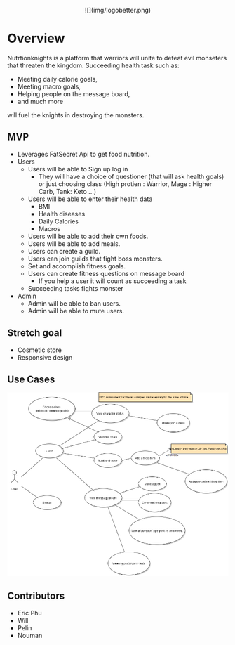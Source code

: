 
<p align="center">
![](img/logobetter.png)
  </p>

# Overview

Nutrtionknights is a platform that warriors will unite to defeat evil monseters that threaten the kingdom.
Succeeding health task such as: 
- Meeting daily calorie goals, 
- Meeting macro goals,
- Helping people on the message board,
- and much more

will fuel the knights in destroying the monsters.

## MVP

- Leverages FatSecret Api to get food nutrition.
- Users
  - Users will be able to Sign up log in
    - They will have a choice of questioner (that will ask health goals) or just choosing class (High protien : Warrior, Mage : Higher Carb, Tank: Keto ...)
  - Users will be able to enter their health data
    - BMI
    - Health diseases
    - Daily Calories
    - Macros
  - Users will be able to add their own foods.
  - Users will be able to add meals.
  - Users can create a guild.
  - Users can join guilds that fight boss monsters.
  - Set and accomplish fitness goals.
  - Users can create fitness questions on message board
    - If you help a user it will count as succeeding a task
  - Succeeding tasks fights monster
- Admin
  - Admin will be able to ban users.
  - Admin will be able to mute users.
## Stretch goal
- Cosmetic store
- Responsive design

## Use Cases
![](img/nutritioknights_user_use_cases.png)

## Contributors
- Eric Phu
- Will
- Pelin
- Nouman

